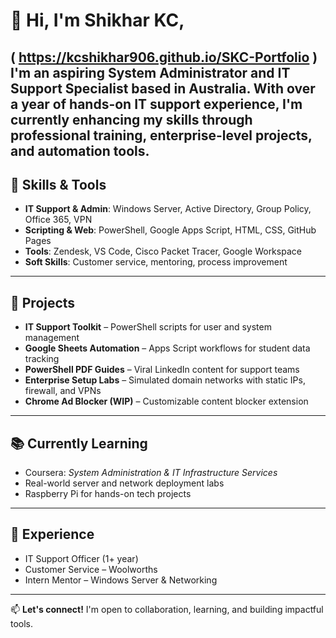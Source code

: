# 👋 Hi, I'm Shikhar KC,
 ( https://kcshikhar906.github.io/SKC-Portfolio )
I'm an aspiring System Administrator and IT Support Specialist based in Australia. With over a year of hands-on IT support experience, I'm currently enhancing my skills through professional training, enterprise-level projects, and automation tools.
---
## 🔧 Skills & Tools

- **IT Support & Admin**: Windows Server, Active Directory, Group Policy, Office 365, VPN  
- **Scripting & Web**: PowerShell, Google Apps Script, HTML, CSS, GitHub Pages  
- **Tools**: Zendesk, VS Code, Cisco Packet Tracer, Google Workspace  
- **Soft Skills**: Customer service, mentoring, process improvement
---
## 🚀 Projects

- **IT Support Toolkit** – PowerShell scripts for user and system management  
- **Google Sheets Automation** – Apps Script workflows for student data tracking  
- **PowerShell PDF Guides** – Viral LinkedIn content for support teams  
- **Enterprise Setup Labs** – Simulated domain networks with static IPs, firewall, and VPNs  
- **Chrome Ad Blocker (WIP)** – Customizable content blocker extension  
---
## 📚 Currently Learning

- Coursera: *System Administration & IT Infrastructure Services*  
- Real-world server and network deployment labs  
- Raspberry Pi for hands-on tech projects
---
## 💼 Experience

- IT Support Officer (1+ year)  
- Customer Service – Woolworths  
- Intern Mentor – Windows Server & Networking
---
📫 **Let's connect!** I'm open to collaboration, learning, and building impactful tools.
